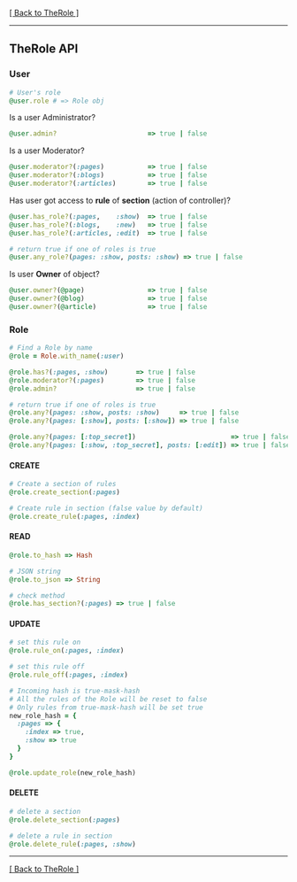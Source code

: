 [[ Back to TheRole ]](https://github.com/the-teacher/the_role)

<hr>

## TheRole API

### User

```ruby
# User's role
@user.role # => Role obj
```

Is a user Administrator?

```ruby
@user.admin?                       => true | false
```

Is a user Moderator?

```ruby
@user.moderator?(:pages)           => true | false
@user.moderator?(:blogs)           => true | false
@user.moderator?(:articles)        => true | false
```

Has user got access to **rule** of **section** (action of controller)?

```ruby
@user.has_role?(:pages,    :show)  => true | false
@user.has_role?(:blogs,    :new)   => true | false
@user.has_role?(:articles, :edit)  => true | false

# return true if one of roles is true
@user.any_role?(pages: :show, posts: :show) => true | false
```

Is user **Owner** of object?

```ruby
@user.owner?(@page)                => true | false
@user.owner?(@blog)                => true | false
@user.owner?(@article)             => true | false
```

### Role

```ruby
# Find a Role by name
@role = Role.with_name(:user)
```

```ruby
@role.has?(:pages, :show)       => true | false
@role.moderator?(:pages)        => true | false
@role.admin?                    => true | false

# return true if one of roles is true
@role.any?(pages: :show, posts: :show)     => true | false
@role.any?(pages: [:show], posts: [:show]) => true | false

@role.any?(pages: [:top_secret])                        => true | false
@role.any?(pages: [:show, :top_secret], posts: [:edit]) => true | false
```

#### CREATE

```ruby
# Create a section of rules
@role.create_section(:pages)
```

```ruby
# Create rule in section (false value by default)
@role.create_rule(:pages, :index)
```

#### READ

```ruby
@role.to_hash => Hash

# JSON string
@role.to_json => String

# check method
@role.has_section?(:pages) => true | false
```

#### UPDATE

```ruby
# set this rule on
@role.rule_on(:pages, :index)
```

```ruby
# set this rule off
@role.rule_off(:pages, :index)
```

```ruby
# Incoming hash is true-mask-hash
# All the rules of the Role will be reset to false
# Only rules from true-mask-hash will be set true
new_role_hash = {
  :pages => {
    :index => true,
    :show => true
  }
}

@role.update_role(new_role_hash)
```

#### DELETE

```ruby
# delete a section
@role.delete_section(:pages)

# delete a rule in section
@role.delete_rule(:pages, :show)
```

<hr>

[[ Back to TheRole ]](https://github.com/the-teacher/the_role)
